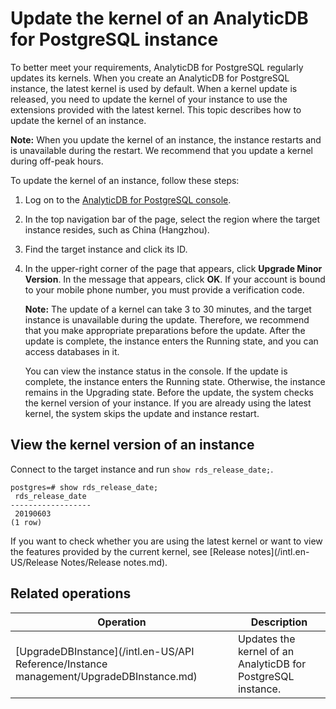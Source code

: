# Update the kernel of an AnalyticDB for PostgreSQL instance

To better meet your requirements, AnalyticDB for PostgreSQL regularly updates its kernels. When you create an AnalyticDB for PostgreSQL instance, the latest kernel is used by default. When a kernel update is released, you need to update the kernel of your instance to use the extensions provided with the latest kernel. This topic describes how to update the kernel of an instance.

**Note:** When you update the kernel of an instance, the instance restarts and is unavailable during the restart. We recommend that you update a kernel during off-peak hours.

To update the kernel of an instance, follow these steps:

1.  Log on to the [AnalyticDB for PostgreSQL console](https://gpdb.console.aliyun.com).

2.  In the top navigation bar of the page, select the region where the target instance resides, such as China \(Hangzhou\).

3.  Find the target instance and click its ID.

4.  In the upper-right corner of the page that appears, click **Upgrade Minor Version**. In the message that appears, click **OK**. If your account is bound to your mobile phone number, you must provide a verification code.

    **Note:** The update of a kernel can take 3 to 30 minutes, and the target instance is unavailable during the update. Therefore, we recommend that you make appropriate preparations before the update. After the update is complete, the instance enters the Running state, and you can access databases in it.

    You can view the instance status in the console. If the update is complete, the instance enters the Running state. Otherwise, the instance remains in the Upgrading state. Before the update, the system checks the kernel version of your instance. If you are already using the latest kernel, the system skips the update and instance restart.


## View the kernel version of an instance

Connect to the target instance and run `show rds_release_date;`.

```
postgres=# show rds_release_date;
 rds_release_date
------------------
 20190603
(1 row)
```

If you want to check whether you are using the latest kernel or want to view the features provided by the current kernel, see [Release notes](/intl.en-US/Release Notes/Release notes.md).

## Related operations

|Operation|Description|
|---------|-----------|
|[UpgradeDBInstance](/intl.en-US/API Reference/Instance management/UpgradeDBInstance.md)|Updates the kernel of an AnalyticDB for PostgreSQL instance.|

